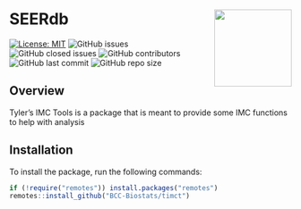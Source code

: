 
# SEERdb <a href="https://github.com/BCC-Biostats/SEERdb"><img src="man/figures/SEERdbhex.png" align="right" height="138" /></a>

[![License:
MIT](https://img.shields.io/badge/License-MIT-yellow.svg)](https://opensource.org/licenses/MIT)
![GitHub
issues](https://img.shields.io/github/issues/BCC-Biostats/timct)
![GitHub closed
issues](https://img.shields.io/github/issues-closed/BCC-Biostats/timct)
![GitHub
contributors](https://img.shields.io/github/contributors/BCC-Biostats/timct)
![GitHub last
commit](https://img.shields.io/github/last-commit/BCC-Biostats/timct)
![GitHub repo
size](https://img.shields.io/github/repo-size/BCC-Biostats/timct)

## Overview

Tyler’s IMC Tools is a package that is meant to provide some IMC
functions to help with analysis

## Installation

To install the package, run the following commands:

``` r
if (!require("remotes")) install.packages("remotes")
remotes::install_github("BCC-Biostats/timct")   
```
